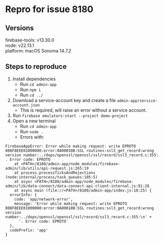 # Repro for issue 8180

## Versions

firebase-tools: v13.30.0<br>
node: v22.13.1<br>
platform: macOS Sonoma 14.7.2

## Steps to reproduce

1. Install dependencies
   - Run `cd admin-app`
   - Run `npm i`
   - Run `cd ../`
2. Download a service-account key and create a file `admin-app/service-account.json`
   - This is required, will raise an error without a service account.
3. Run `firebase emulators:start --project demo-project`
4. Open a new terminal
   - Run `cd admin-app`
   - Run `node .`
   - Errors with:

```
FirebaseAppError: Error while making request: write EPROTO 808F8EEE01000000:error:0A00010B:SSL routines:ssl3_get_record:wrong version number:../deps/openssl/openssl/ssl/record/ssl3_record.c:355:
. Error code: EPROTO
    at <PATH>/8180/admin-app/node_modules/firebase-admin/lib/utils/api-request.js:265:19
    at process.processTicksAndRejections (node:internal/process/task_queues:105:5)
    at async <PATH>/8180/admin-app/node_modules/firebase-admin/lib/data-connect/data-connect-api-client-internal.js:91:26
    at async main (file://<PATH>/8180/admin-app/index.js:18:25) {
  errorInfo: {
    code: 'app/network-error',
    message: 'Error while making request: write EPROTO 808F8EEE01000000:error:0A00010B:SSL routines:ssl3_get_record:wrong version number:../deps/openssl/openssl/ssl/record/ssl3_record.c:355:\n' +
      '. Error code: EPROTO'
  },
  codePrefix: 'app'
}
```
